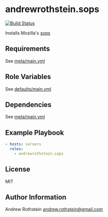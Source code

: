 andrewrothstein.sops
=========
[![Build Status](https://travis-ci.org/andrewrothstein/ansible-sops.svg?branch=master)](https://travis-ci.org/andrewrothstein/ansible-sops)

Installs Mozilla's [sops](https://github.com/mozilla/sops)

Requirements
------------

See [meta/main.yml](meta/main.yml)

Role Variables
--------------

See [defaults/main.yml](defaults/main.yml)

Dependencies
------------

See [meta/main.yml](meta/main.yml)

Example Playbook
----------------

```yml
- hosts: servers
  roles:
    - andrewrothstein.sops
```

License
-------

MIT

Author Information
------------------

Andrew Rothstein <andrew.rothstein@gmail.com>
